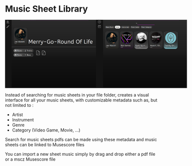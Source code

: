 # Music Sheet Library

<div style="display: flex; flex-direction: row; justify-content: space-evenly;">
    <img src="./Documentation/MusicSheetTabScreenshot.png" width=300 alt="Music Sheet Page Screenshot">
    <img src="./Documentation/ArtistTabScreenshot.png" width=300 alt="Artist Tab Screenshot">
</div>

Instead of searching for music sheets in your file folder, creates a visual interface for all your music sheets, with customizable metadata such as, but not limited to :

- Artist
- Instrument
- Genre
- Category (Video Game, Movie, ...)

Search for music sheets pdfs can be made using these metadata and music sheets can be linked to Musescore files

You can import a new sheet music simply by drag and drop either a pdf file or a mscz Musescore file

